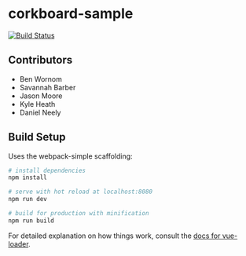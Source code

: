# corkboard-sample

[![Build Status](https://travis-ci.org/acstech/corkboard-sample.svg?branch=master)](https://travis-ci.org/acstech/corkboard-sample)

## Contributors

* Ben Wornom
* Savannah Barber
* Jason Moore
* Kyle Heath
* Daniel Neely

## Build Setup

Uses the webpack-simple scaffolding:

``` bash
# install dependencies
npm install

# serve with hot reload at localhost:8080
npm run dev

# build for production with minification
npm run build
```

For detailed explanation on how things work, consult the [docs for vue-loader](http://vuejs.github.io/vue-loader).
